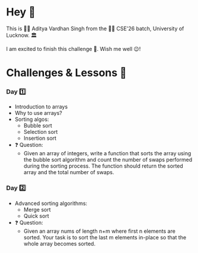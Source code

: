 # Hey 👋

This is 🧔🏻 Aditya Vardhan Singh from the 👨‍💻 CSE'26 batch, University of Lucknow. 🏛️

I am excited to finish this challenge 💪. Wish me well 😉!

# Challenges & Lessons 🎯

### Day 1️⃣
- Introduction to arrays
- Why to use arrays?
- Sorting algos:
  - Bubble sort
  - Selection sort
  - Insertion sort
- ❓ Question:
  - Given an array of integers, write a function that sorts the array using the bubble sort algorithm and count the number of swaps performed during the sorting process. The function should return the sorted array and the total number of swaps.

### Day 2️⃣
- Advanced sorting algorithms:
  - Merge sort
  - Quick sort
- ❓ Question:
  - Given an array nums of length n+m where first n elements are sorted. Your task is to sort the last m elements in-place so that the whole array becomes sorted.


